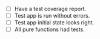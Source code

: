 - [ ] Have a test coverage report.
- [ ] Test app is run without errors.
- [ ] Test app initial state looks right. 
- [ ] All pure functions had tests.
